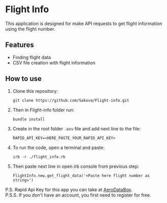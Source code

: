 # Flight Info

This application is designed for make API requests to get flight information using the flight number.

## Features

- Finding flight data
- CSV file creation with flight information

## How to use

1. Clone this repository: 
    ```shell
    git clone https://github.com/Sakova/Flight-info.git
    ```
2. Then in Flight-info folder run:
    ```shell
    bundle install
    ```
3. Create in the root folder `.env` file and add next line to the file:
    ```dotenv
    RAPID_API_KEY=<HERE_PASTE_YOUR_RAPID_API_KEY>
    ```
4. To run the code, open a terminal and paste:
    ```shell
    irb -r ./flight_info.rb
    ```
5. Then paste next line in open irb console from previous step:
    ```shell
    FlightInfo.new.get_flight_data('<Paste here flight number as string>')
    ```
P.S. Rapid Api Key for this app you can take at [AeroDataBox](https://rapidapi.com/aedbx-aedbx/api/aerodatabox).<br />
P.S.S. If you don't have an account, you first need to register for free.